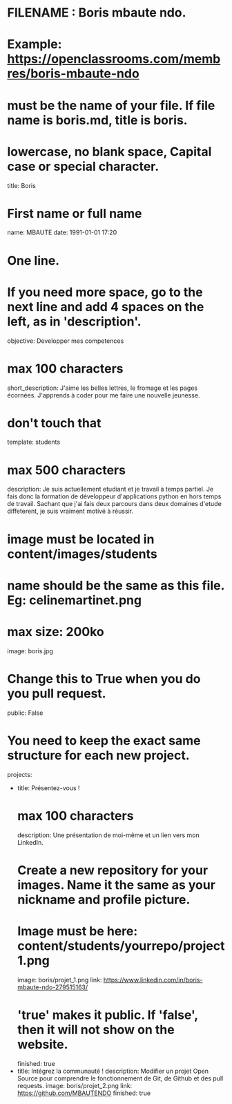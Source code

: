 # FILENAME : Boris mbaute ndo.
# Example: https://openclassrooms.com/membres/boris-mbaute-ndo
# must be the name of your file. If file name is boris.md, title is boris.
# lowercase, no blank space, Capital case or special character.
title: Boris

# First name or full name
name: MBAUTE
date: 1991-01-01 17:20

# One line.
# If you need more space, go to the next line and add 4 spaces on the left, as in 'description'.
objective: Developper mes competences

# max 100 characters
short_description: J'aime les belles lettres, le fromage et les pages écornées. J'apprends à coder pour me faire une nouvelle jeunesse.

# don't touch that
template: students

# max 500 characters
description:
    Je suis actuellement etudiant et je travail à temps partiel. Je fais donc la formation de développeur d'applications python en hors temps de travail. Sachant que j'ai fais deux parcours  dans deux domaines d'etude diffeterent, je suis vraiment motivé à réussir.
# image must be located in content/images/students
# name should be the same as this file. Eg: celinemartinet.png
# max size: 200ko
image: boris.jpg

# Change this to True when you do you pull request.
public: False

# You need to keep the exact same structure for each new project.
projects:
  - title: Présentez-vous !
    # max 100 characters
    description: Une présentation de moi-même et un lien vers mon LinkedIn.
    # Create a new repository for your images. Name it the same as your nickname and profile picture.
    # Image must be here: content/students/yourrepo/project1.png
    image: boris/projet_1.png
    link: https://www.linkedin.com/in/boris-mbaute-ndo-279515163/
    # 'true' makes it public. If 'false', then it will not show on the website.
    finished: true
  - title: Intégrez la communauté !
    description: Modifier un projet Open Source pour comprendre le fonctionnement de Git, de Github et des pull requests.
    image: boris/projet_2.png
    link: https://github.com/MBAUTENDO
    finished: true